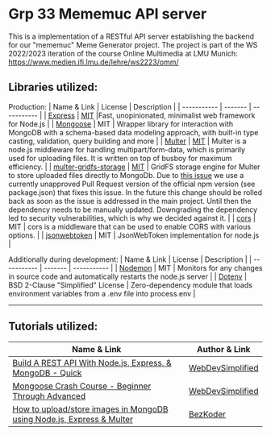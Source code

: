# Grp 33 Mememuc API server
This is a implementation of a RESTful API server establishing the backend for our "mememuc" Meme Generator project.
The project is part of the WS 2022/2023 iteration of the course Online Multimedia at LMU Munich: https://www.medien.ifi.lmu.de/lehre/ws2223/omm/

## Libraries utilized:
Production:
| Name & Link | License | Description |
| ----------- | ------- | ----------- |
| [Express](https://expressjs.com/) | [MIT](https://github.com/expressjs/express/blob/master/LICENSE) |Fast, unopinionated, minimalist web framework for Node.js |
| [Mongoose](https://mongoosejs.com/) | MIT | Wrapper library for interaction with MongoDB with a schema-based data modeling approach, with built-in type casting, validation, query building and more | 
| [Multer](https://github.com/expressjs/multer) | [MIT](https://github.com/expressjs/multer/blob/master/LICENSE) | Multer is a node.js middleware for handling multipart/form-data, which is primarily used for uploading files. It is written on top of busboy for maximum efficiency. |
| [multer-gridfs-storage](https://github.com/devconcept/multer-gridfs-storage) | [MIT](https://github.com/devconcept/multer-gridfs-storage/blob/master/LICENSE) | GridFS storage engine for Multer to store uploaded files directly to MongoDb. Due to [this issue](https://github.com/devconcept/multer-gridfs-storage/issues/490) we use a currently unapproved Pull Request version of the official npm version (see package.json) that fixes this issue. In the future this change should be rolled back as soon as the issue is addressed in the main project. Until then the dependency needs to be manually updated. Downgrading the dependency led to security vulnerabilities, which is why we decided against it. |
| [cors](https://www.npmjs.com/package/cors) | MIT | cors is a middleware that can be used to enable CORS with various options. |
| [jsonwebtoken](https://www.npmjs.com/package/jsonwebtoken) | MIT | JsonWebToken implementation for node.js |

Additionally during development:
| Name & Link | License | Description |
| ----------- | ------- | ----------- |
| [Nodemon](https://nodemon.io/) | MIT | Monitors for any changes in source code and automatically restarts the node.js server |
| [Dotenv](https://github.com/motdotla/dotenv) | BSD 2-Clause "Simplified" License | Zero-dependency module that loads environment variables from a .env file into process.env |

---

## Tutorials utilized:

| Name & Link | Author & Link |
| ----------- | ------------- |
| [Build A REST API With Node.js, Express, & MongoDB - Quick](https://www.youtube.com/watch?v=fgTGADljAeg) | [WebDevSimplified](https://www.youtube.com/@WebDevSimplified) |
| [Mongoose Crash Course - Beginner Through Advanced](https://www.youtube.com/watch?v=DZBGEVgL2eE) | [WebDevSimplified](https://www.youtube.com/@WebDevSimplified) |
| [How to upload/store images in MongoDB using Node.js, Express & Multer](https://www.bezkoder.com/node-js-upload-store-images-mongodb/) | [BezKoder](https://www.bezkoder.com/about/) |
